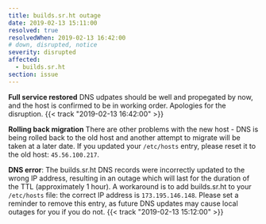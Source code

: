 ```yaml
---
title: builds.sr.ht outage
date: 2019-02-13 15:11:00
resolved: true
resolvedWhen: 2019-02-13 16:42:00
# down, disrupted, notice
severity: disrupted
affected:
  - builds.sr.ht
section: issue
---
```


**Full service restored**
DNS udpates should be well and propegated by now, and the host is confirmed to
be in working order. Apologies for the disruption.
{{< track "2019-02-13 16:42:00" >}}

**Rolling back migration**
There are other problems with the new host - DNS is being rolled back to the old
host and another attempt to migrate will be taken at a later date. If you
updated your `/etc/hosts` entry, please reset it to the old host:
`45.56.100.217`.

**DNS error**:
The builds.sr.ht DNS records were incorrectly updated to the wrong IP address,
resulting in an outage which will last for the duration of the TTL
(approximately 1 hour). A workaround is to add builds.sr.ht to your
`/etc/hosts` file: the correct IP address is `173.195.146.148`. Please set a
reminder to remove this entry, as future DNS updates may cause local outages for
you if you do not.
{{< track "2019-02-13 15:12:00" >}}
